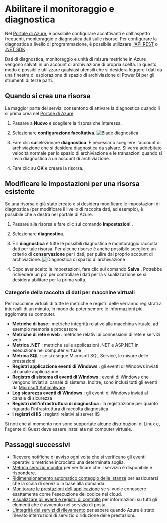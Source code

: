 <properties
    pageTitle="Abilita il monitoraggio e diagnostica in Microsoft Azure | Microsoft Azure "
    description="Informazioni su come configurare la diagnostica per le risorse di Azure."
    authors="rboucher"
    manager="carolz"
    editor=""
    services="monitoring-and-diagnostics"
    documentationCenter="monitoring-and-diagnostics"/>

<tags
    ms.service="monitoring-and-diagnostics"
    ms.workload="na"
    ms.tgt_pltfrm="na"
    ms.devlang="na"
    ms.topic="article"
    ms.date="09/08/2015"
    ms.author="robb"/>

# <a name="enable-monitoring-and-diagnostics"></a>Abilitare il monitoraggio e diagnostica

Nel [Portale di Azure](https://portal.azure.com), è possibile configurare accattivanti e dall'aspetto frequenti, monitoraggio e diagnostica dati sulle risorse. Per configurare la diagnostica a livello di programmazione, è possibile utilizzare [l'API REST](https://msdn.microsoft.com/library/azure/dn931932.aspx) o [.NET SDK](https://www.nuget.org/packages/Microsoft.Azure.Insights/) .

Dati di diagnostica, monitoraggio e unità di misura metriche in Azure vengono salvati in un account di archiviazione di propria scelta. In questo modo è possibile utilizzare qualsiasi utensili che si desidera leggere i dati da una finestra di esplorazione di spazio di archiviazione di Power BI per gli strumenti di terze parti.

## <a name="when-you-create-a-resource"></a>Quando si crea una risorsa

La maggior parte dei servizi consentono di attivare la diagnostica quando li si prima crea nel [Portale di Azure](https://portal.azure.com).

1. Passare a **Nuovo** e scegliere la risorsa che interessa.

2. Selezionare **configurazione facoltativa**.
    ![Blade diagnostica](./media/insights-how-to-use-diagnostics/Insights_CreateTime.png)

3. Fare clic **su**selezionare **diagnostica**. È necessario scegliere l'account di archiviazione che si desidera diagnostica da salvare. Si verrà addebitato velocità normale per lo spazio di archiviazione e le transazioni quando si invia diagnostica a un account di archiviazione.

4. Fare clic su **OK** e creare la risorsa.

## <a name="change-settings-for-an-existing-resource"></a>Modificare le impostazioni per una risorsa esistente

Se una risorsa è già stato creato e si desidera modificare le impostazioni di diagnostica (per modificare il livello di raccolta dati, ad esempio), è possibile che a destra nel portale di Azure.

1. Passare alla risorsa e fare clic sul comando **Impostazioni** .

2. Selezionare **diagnostica**.

3. E il **diagnostica** è tutte le possibili diagnostica e monitoraggio raccolta dati per tale risorsa. Per alcune risorse è anche possibile scegliere un criterio di **conservazione** per i dati, per pulire dal proprio account di archiviazione.
    ![Diagnostica di spazio di archiviazione](./media/insights-how-to-use-diagnostics/Insights_StorageDiagnostics.png)

4. Dopo aver scelto le impostazioni, fare clic sul comando **Salva** . Potrebbe richiedere un po' per controllare i dati per la visualizzazione se si desidera abilitare per la prima volta.

### <a name="categories-of-data-collection-for-virtual-machines"></a>Categorie della raccolta di dati per macchine virtuali
Per macchine virtuali di tutte le metriche e registri delle verranno registrati a intervalli di un minuto, in modo da poter sempre le informazioni più aggiornate su computer.

- **Metriche di base** : metriche integrità relative alla macchina virtuale, ad esempio memoria e processore
- **Metriche di rete e web** : metriche relativi ai connessioni di rete e servizi web
- **Metrica .NET** : metriche sulle applicazioni .NET e ASP.NET in esecuzione nel computer virtuale
- **Metrica SQL** : se si esegue Microsoft SQL Service, le misure delle prestazioni
- **Registri applicazione eventi di Windows** : gli eventi di Windows inviati al canale applicazione
- **Registro di sistema di eventi di Windows** : eventi di Windows che vengono inviati al canale di sistema. Inoltre, sono inclusi tutti gli eventi da [Microsoft Antimalware](http://go.microsoft.com/fwlink/?LinkID=404171&clcid=0x409).
- **Log sicurezza eventi di Windows** : gli eventi di Windows inviati al canale di sicurezza
- **Registri dell'infrastruttura di diagnostica** : la registrazione per quanto riguarda l'infrastruttura di raccolta diagnostica
- **I registri di IIS** : registri relativi ai server IIS

Si noti che al momento non sono supportate alcune distribuzioni di Linux e, l'agente di Guest deve essere installata nel computer virtuale.

## <a name="next-steps"></a>Passaggi successivi

* [Ricevere notifiche di avviso](insights-receive-alert-notifications.md) ogni volta che si verificano gli eventi operativi o metriche incrociato una determinata soglia.
* [Metrica servizio monitor](insights-how-to-customize-monitoring.md) per verificare che il servizio è disponibile e rispondere.
* [Ridimensionamento automatico conteggio delle istanze](insights-how-to-scale.md) per assicurarsi che la scala di servizio in base alla domanda.
* [Monitorare le prestazioni dell'applicazione](../application-insights/app-insights-azure-web-apps.md) se si vuole conoscere esattamente come l'esecuzione del codice nel cloud.
* [Visualizzare gli eventi e registri di controllo](insights-debugging-with-events.md) per informazioni su tutti gli elementi che è avvenuto nel servizio di posta.
* [L'integrità dei servizi di rilevamento](insights-service-health.md) per sapere quando Azure è stato rilevato interruzioni di servizio o riduzione delle prestazioni.
